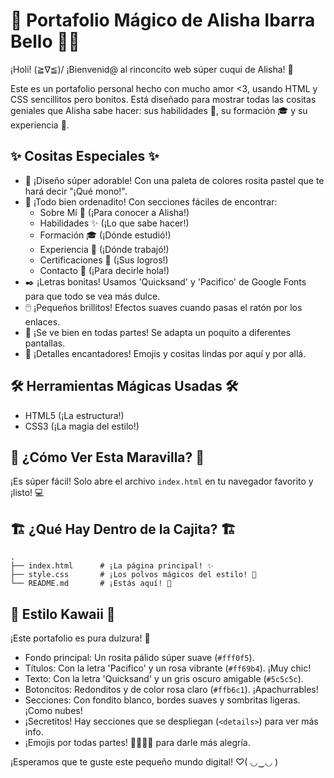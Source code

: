 # 🎀 Portafolio Mágico de Alisha Ibarra Bello 🌸✨

¡Holi! (≧∇≦)/ ¡Bienvenid@ al rinconcito web súper cuqui de Alisha! 💖

Este es un portafolio personal hecho con mucho amor <3, usando HTML y CSS sencillitos pero bonitos. Está diseñado para mostrar todas las cositas geniales que Alisha sabe hacer: sus habilidades 💫, su formación 🎓 y su experiencia 💼.

## ✨ Cositas Especiales ✨

-   🎨 ¡Diseño súper adorable! Con una paleta de colores rosita pastel que te hará decir "¡Qué mono!".
-   📄 ¡Todo bien ordenadito! Con secciones fáciles de encontrar:
    -   Sobre Mí 👋 (¡Para conocer a Alisha!)
    -   Habilidades ✨ (¡Lo que sabe hacer!)
    -   Formación 🎓 (¡Dónde estudió!)
    -   Experiencia 💼 (¡Dónde trabajó!)
    -   Certificaciones 📜 (¡Sus logros!)
    -   Contacto 📧 (¡Para decirle hola!)
-   ✒️ ¡Letras bonitas! Usamos 'Quicksand' y 'Pacifico' de Google Fonts para que todo se vea más dulce.
-   🖱️ ¡Pequeños brillitos! Efectos suaves cuando pasas el ratón por los enlaces.
-   📱 ¡Se ve bien en todas partes! Se adapta un poquito a diferentes pantallas.
-   🌸 ¡Detalles encantadores! Emojis y cositas lindas por aquí y por allá.

## 🛠️ Herramientas Mágicas Usadas 🛠️

-   HTML5 (¡La estructura!)
-   CSS3 (¡La magia del estilo!)

## 🚀 ¿Cómo Ver Esta Maravilla? 🚀

¡Es súper fácil! Solo abre el archivo `index.html` en tu navegador favorito y ¡listo! 💻

## 🏗️ ¿Qué Hay Dentro de la Cajita? 🏗️

```
.
├── index.html      # ¡La página principal! ✨
├── style.css       # ¡Los polvos mágicos del estilo! 🎨
└── README.md       # ¡Estás aquí! 👋
```

## 🎨 Estilo Kawaii 🎨

¡Este portafolio es pura dulzura! 🍬

-   Fondo principal: Un rosita pálido súper suave (`#fff0f5`).
-   Títulos: Con la letra 'Pacifico' y un rosa vibrante (`#ff69b4`). ¡Muy chic!
-   Texto: Con la letra 'Quicksand' y un gris oscuro amigable (`#5c5c5c`).
-   Botoncitos: Redonditos y de color rosa claro (`#ffb6c1`). ¡Apachurrables!
-   Secciones: Con fondito blanco, bordes suaves y sombritas ligeras. ¡Como nubes!
-   ¡Secretitos! Hay secciones que se despliegan (`<details>`) para ver más info.
-   ¡Emojis por todas partes! 🌸💖✨🎀 para darle más alegría.

¡Esperamos que te guste este pequeño mundo digital! ♡( ◡‿◡ )